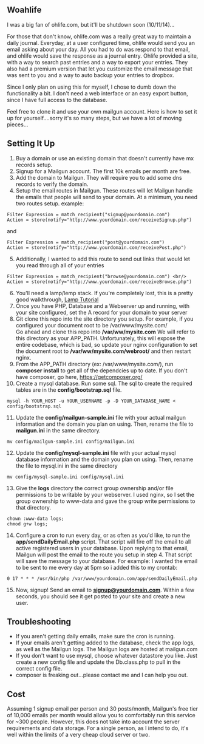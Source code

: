 ## Woahlife
I was a big fan of ohlife.com, but it'll be shutdown soon (10/11/14)...

For those that don't know, ohlife.com was a really great way to maintain a daily journal.  Everyday, at a user configured time, ohlife would send you an email asking about your day. All you had to do was respond to that email, and ohlife would save the response as a journal entry. Ohlife provided a site, with a way to search past entries and a way to export your entries.  They also had a premium version that let you customize the email message that was sent to you and a way to auto backup your entries to dropbox.

Since I only plan on using this for myself, I chose to dumb down the functionality a bit.  I don't need a web interface or an easy export button, since I have full access to the database.

Feel free to clone it and use your own mailgun account.  Here is how to set it up for yourself....sorry it's so many steps,  but we have a lot of moving pieces...

## Setting It Up
1. Buy a domain or use an existing domain that doesn't currently have mx records setup.
2. Signup for a Mailgun account.  The first 10k emails per month are free.
3. Add the domain to Mailgun.  They will require you to add some dns records to verify the domain.
4. Setup the email routes in Mailgun.  These routes will let Mailgun handle the emails that people will send to your domain. At a minimum, you need two routes setup.  example:<br/>
```
Filter Expression = match_recipient("signup@yourdomain.com") 
Action = store(notify="http://www.yourdomain.com/receiveSignup.php")
```
and
```
Filter Expression = match_recipient("post@yourdomain.com")   
Action = store(notify="http://www.yourdomain.com/receivePost.php")
```
5. Additionally, I wanted to add this route to send out links that would let you read through all of your entries       
```
Filter Expression = match_recipient("browse@yourdomain.com") <br/>    
Action = store(notify="http://www.yourdomain.com/receiveBrowse.php")
```
6. You'll need a lamp/lemp stack.  If you're completely lost, this is a pretty good walkthrough, [Lamp Tutorial](https://www.digitalocean.com/community/tutorials/how-to-install-linux-nginx-mysql-php-lemp-stack-on-ubuntu-12-04)
7. Once you have PHP, Database and a Webserver up and running, with your site configured, set the A record for your domain to your server
8. Git clone this repo into the site directory you setup.
    For example, if you configured your document root to be /var/www/mysite.com/<br/>
    Go ahead and clone this repo into <b>/var/ww/mysite.com</b>
    We will refer to this directory as your APP_PATH.  Unfortunately, this will expose the entire codebase, which is bad, so update your nginx configuration to set the document root to <b>/var/ww/mysite.com/webroot/</b> and then restart nginx.
9. From the APP_PATH directory (ex: /var/www/mysite.com/), run <b>composer install</b> to get all of the dependcies up to date. If you don't have composer, go here, https://getcomposer.org/</li>
10. Create a mysql database. Run some sql. The sql to create the required tables are in the <b>config/bootstrap.sql</b> file.
```
mysql -h YOUR_HOST -u YOUR_USERNAME -p -D YOUR_DATABASE_NAME < config/bootstrap.sql
```
11. Update the <b>config/mailgun-sample.ini</b> file with your actual mailgun information and the domain you plan on using.  Then, rename the file to <b>mailgun.ini</b> in the same directory.
```
mv config/mailgun-sample.ini config/mailgun.ini
```
12. Update the <b>config/mysql-sample.ini</b> file with your actual mysql database information and the domain you plan on using. Then, rename the file to mysql.ini</b> in the same directory
```
mv config/mysql-sample.ini config/mysql.ini
```
13. Give the <b>logs</b> directory the correct group ownership and/or file permissions to be writable by your webserver. I used nginx, so I set the group ownership to www-data and gave the group write permissions to that directory.
```
chown :www-data logs;
chmod g+w logs;
```
14. Configure a cron to run every day, or as often as you'd like, to run the <b>app/sendDailyEmail.php</b> script. That script will fire off the email to all active registered users in your database.  Upon replying to that email, Mailgun will post the email to the route you setup in step 4.  That script will save the message to your database. For example: I wanted the email to be sent to me every day at 5pm so i added this to my crontab:
```
0 17 * * * /usr/bin/php /var/www/yourdomain.com/app/sendDailyEmail.php
```
15. Now, signup! Send an email to <b>signup@yourdomain.com</b>. Within a few seconds, you should see it get posted to your site and create a new user.

## Troubleshooting
- If you aren't getting daily emails, make sure the cron is running.
- If your emails aren't getting added to the database, check the app logs, as well as the Mailgun logs. The Mailgun logs are hosted at mailgun.com
- If you don't want to use mysql, choose whatever datastore you like.  Just create a new config file and update the Db.class.php to pull in the correct config file.
- composer is freaking out...please contact me and I can help you out.

## Cost
Assuming 1 signup email per person and 30 posts/month, Mailgun's free tier of 10,000 emails per month would allow you to comfortably run this service for ~300 people. However, this does not take into account the server requirements and data storage. For a single person, as I intend to do, it's well within the limits of a very cheap cloud server or two.
